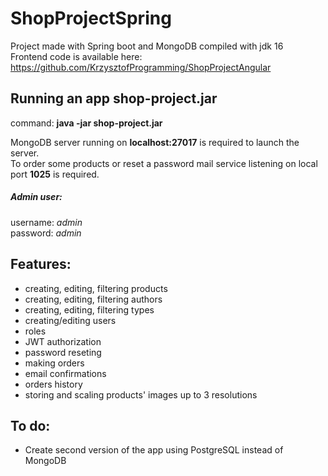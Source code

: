 # ShopProjectSpring
Project made with Spring boot and MongoDB compiled with jdk 16  
Frontend code is available here: https://github.com/KrzysztofProgramming/ShopProjectAngular

## Running an app shop-project.jar
command: **java -jar shop-project.jar**

MongoDB server running on **localhost:27017** is required to launch the server.  
To order some products or reset a password mail service listening on local port **1025** is required.

##### Admin user:
username: *admin*  
password: *admin*

## Features:
- creating, editing, filtering products
- creating, editing, filtering authors 
- creating, editing, filtering types
- creating/editing users
- roles
- JWT authorization
- password reseting
- making orders
- email confirmations
- orders history
- storing and scaling products' images up to 3 resolutions

## To do:
- Create second version of the app using PostgreSQL instead of MongoDB
